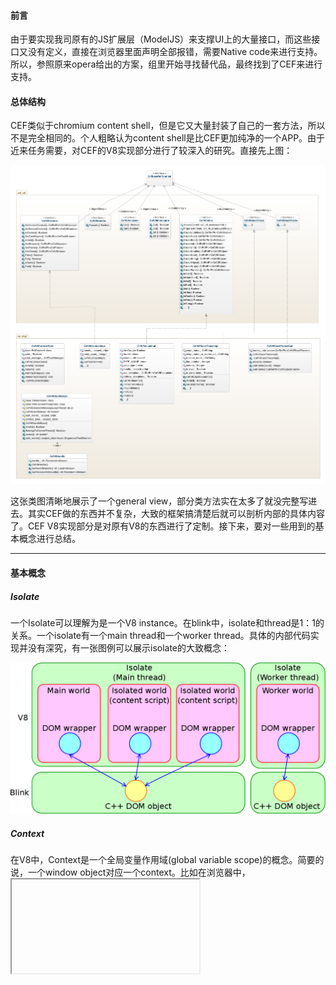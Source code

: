 #### 前言

由于要实现我司原有的JS扩展层（ModelJS）来支撑UI上的大量接口，而这些接口又没有定义，直接在浏览器里面声明全部报错，需要Native code来进行支持。所以，参照原来opera给出的方案，组里开始寻找替代品，最终找到了CEF来进行支持。

#### 总体结构

CEF类似于chromium content shell，但是它又大量封装了自己的一套方法，所以不是完全相同的。个人粗略认为content shell是比CEF更加纯净的一个APP。由于近来任务需要，对CEF的V8实现部分进行了较深入的研究。直接先上图：

![CEF V8 classes](../images/CEF-V8-class-diagram.png)

这张类图清晰地展示了一个general view，部分类方法实在太多了就没完整写进去。其实CEF做的东西并不复杂，大致的框架搞清楚后就可以剖析内部的具体内容了。CEF V8实现部分是对原有V8的东西进行了定制。接下来，要对一些用到的基本概念进行总结。

-----------------------------------------------------------------------------------------------------------------------------
#### 基本概念

##### Isolate

一个Isolate可以理解为是一个V8 instance。在blink中，isolate和thread是1：1的关系。一个isolate有一个main thread和一个worker thread。具体的内部代码实现并没有深究，有一张图例可以展示isolate的大致概念：

![V8_Isolate](../images/worlds.png)

##### Context

在V8中，Context是一个全局变量作用域(global variable scope)的概念。简要的说，一个window object对应一个context。比如在浏览器中，<iframe>标签可以代表着一个window object，而该window object的作用域与父frame并不一致。
这是因为他们具有不同的contexts，各个contexts又具有不同的global variable scope和prototype chain。从而parent frame和current frame相互隔离。举例官网的例子说明：

```
// main.html
<html><body>
<iframe src="iframe.html"></iframe>
<script>
var foo = 1234;
String.prototype.substr =
    function (position, length) { // Hijacks String.prototype.substr
        console.log(length);
        return "hijacked";
    };
</script>
</body></html>

// iframe.html
<script>
console.log(foo);  // undefined
var bar = "aaaa".substr(0, 2);  // Nothing is logged.
console.log(bar);  // "aa"
</script>
```
这段例子清晰展示了不同context之间的隔离关系。

##### Entered context and current context

由于在一个isolate中，可能会具有多个frames，而每个frame具有自己的context，简要的说，isolate和context的关系是一对多。所以不同的context就会有相互进入(Enter)的情况。
要理解entered context和current context的区别，就要了解两个runtime stacks。
第一个stack是JS functions stack。这个栈是由V8来统一管理，当一个function调用另一个function时候，被调用（callee）的function会被压入栈中。当函数返回时候，函数从栈中弹出，并返回调用函数，而此时的调用函数是在栈顶。
这里function都有各自的context，我们称当前运行的函数的context为current context。例如官网给出的例子：
```
// main.html
<html><body>
<iframe src="iframe.html"></iframe>
<script>
var iframe = document.querySelector("iframe");
iframe.onload = function () {
    iframe.contentWindow.func();
}
</script>
</body></html>

// iframe.html
<script>
function func() {
  ...;
}
</script>
```
上述例子中，func()在运行时候，current context就是<iframe> context。

第二个stack由V8 binding来调度。我们可以成为context stack。当V8 binding调用JS时候，V8 binding进入一个context并将当前context压入栈顶，然后JS就在当前context下运行了。如果当前JS执行完后，控制权交还给V8 binding，并将栈顶弹出。
栈的push和pop操作是由以context为传入参数的V8 API完成，也可显示调用8::Context::Enter()和v8::Context::Exit()。我们将之前进入的context为entered context。以上述程序为例，当func()运行时候，entered context是main frame的context（而不是<iframe>）。
这就好比一个链表，entered context是指向当前current context的前一个链表节点。

还有个特殊的context叫debugger context，在这里就不多介绍了。

##### World

一个world，个人认为相当于一个容器，好像tomcat那种概念。在上面的图例中可以看到world的概念。对于world一共有三种形式：main world, isolated world, worker world。
Main world是从web获取的JS的执行容器，isolated world是chrome扩展部分的content script的执行容器。main world和isolated world是一对多的关系。而worker world是在worker thread中的。
所有的worlds可以共享C++ DOM objects，但是每个world需要有自己的DOM wrappers。需要注意的是，每个world也具有自己的context。这意味着每个world也有自己的global variable scope和prototype chain。
在这种架构下，每个world内的JS变量是不可以相互共享的。这是出于安全考虑。最简单的一个例子，比如chrome extension可以在共享的标准DOM结构下在沙箱里运行独自的untrusted JS code，就是基于这种设计。

##### isolate, context, world, frame之间的关系

1. 从DOM角度来讲，一个HTML网页有N个frames，每个frame具有自己的context。
2. 从JS的角度讲，一个isolate有M个worlds，每个world有自己的context。

那么总结下，当main thread执行时候，就有N个frames和M个worlds参与进来，总共有N*M个contexts。见下图

![contexts](../images/contexts.png)

也就是说main thread只允许一次存在一个current context，在其生命周期中有N*M个contexts被创建。

##### DOM wrapper和context联系

当一个DOM wrapper被创建，就需要为其指定一个适合的context。如果DOM wrapper在一个错误的context中创建，那么会导致JS object leaking，从而产生安全问题。

---

#### CEF app创建一个extension的时序


![extension sequence](../images/SequenceDiagram.PNG)